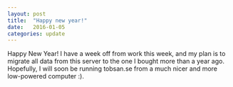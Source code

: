 ```yaml
---
layout: post
title:  "Happy new year!"
date:   2016-01-05
categories: update
---
```


Happy New Year! I have a week off from work this week, and my plan is to
migrate all data from this server to the one I bought more than a year ago.
Hopefully, I will soon be running tobsan.se from a much nicer and more
low-powered computer :).
